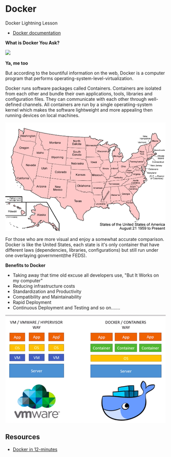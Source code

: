 # Docker 
Docker Lightning Lesson

- [Docker documentation](https://www.docker.com/)

**What is Docker You Ask?**

<img src="confused.png">

**Ya, me too**

But according to the bountiful information on the web, Docker is a computer program that performs operating-system-level-virtualization.

Docker runs software packages called Containers. Containers are isolated from each other and bundle their own applications, tools, libraries and configuration files. They can communicate with each other through well-defined channels. All containers are run by a single operatiing-system kernel which makes the software lightweight and more appealing then running devices on local machines. 

<img src="us.jpg">

For those who are more visual and enjoy a somewhat accurate comparison. Docker is like the United States, each state is it's only container that have different laws (dependencies, libraries, configurations) but still run under one overlaying government(the FEDS). 

**Benefits to Docker**

- Taking away that time old excuse all developers use, "But It Works on my computer"
- Reducing infrastructure costs
- Standardization and Productivity
- Compatibility and Maintainability
- Rapid Deployment
- Continuous Deployment and Testing
and so on.......
 
 




<img src="Screen Shot 2019-04-08 at 10.09.35 AM.png">




## Resources
- [Docker in 12-minutes](https://www.youtube.com/watch?v=YFl2mCHdv24)

